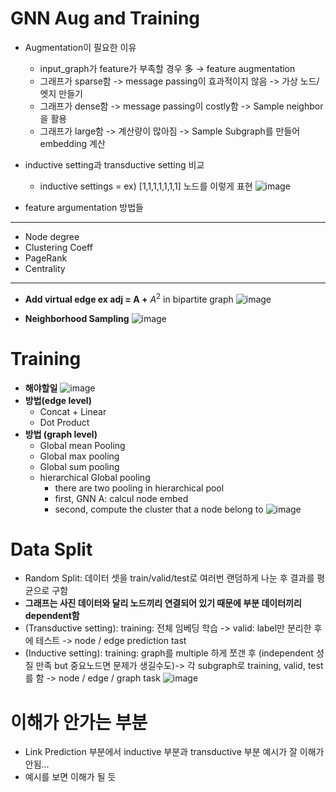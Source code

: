 # GNN Aug and Training
* Augmentation이 필요한 이유
  * input_graph가 feature가 부족할 경우 多 -> feature augmentation
  * 그래프가 sparse함 -> message passing이 효과적이지 않음 -> 가상 노드/엣지 만들기
  * 그래프가 dense함 -> message passing이 costly함 -> Sample neighbor을 활용
  * 그래프가 large함 -> 계산량이 많아짐 -> Sample Subgraph를 만들어 embedding 계산

* inductive setting과 transductive setting 비교
  * inductive settings = ex) [1,1,1,1,1,1,1] 노드를 이렇게 표현
![image](https://github.com/Jiwon96/papers/assets/65645796/47b1b33a-b783-4734-934d-cfaac6017320)

* feature argumentation 방법들
--------------
  * Node degree
  * Clustering Coeff
  * PageRank
  * Centrality
--------------
  * <b>Add virtual edge ex adj = A +</b> $A^2$  in bipartite graph                ![image](https://github.com/Jiwon96/papers/assets/65645796/c4738d62-8624-42cc-9637-0c62dd6015fc)

  * <b>Neighborhood Sampling</b>                                                        ![image](https://github.com/Jiwon96/papers/assets/65645796/86706ecb-7c72-44b1-812d-e2e556c5212c)



# Training
* <b>해야할일</b>
![image](https://github.com/Jiwon96/papers/assets/65645796/febd8948-728a-4eda-814d-b6fa47976819)
* <b>방법(edge level)</b>
  * Concat + Linear
  * Dot Product
* <b>방법 (graph level)</b>
  * Global mean Pooling
  * Global max pooling
  * Global sum pooling
  * hierarchical Global pooling
    * there are two pooling in hierarchical pool
    * first, GNN A: calcul node embed
    * second, compute the cluster that a node belong to
  ![image](https://github.com/Jiwon96/papers/assets/65645796/34493a25-f066-461b-a786-161f8bacb9d2)

# Data Split
* Random Split: 데이터 셋을 train/valid/test로 여러번 랜덤하게 나눈 후 결과를 평균으로 구함
* <b>그래프는 사진 데이터와 달리 노드끼리 연결되어 있기 때문에 부분 데이터끼리 dependent함</b>
* (Transductive setting): training: 전체 임베딩 학습 -> valid: label만 분리한 후에 테스트 -> node / edge prediction tast
* (Inductive setting): training: graph를 multiple 하게 쪼갠 후 (independent 성질 만족 but 중요노드면 문제가 생길수도)-> 각 subgraph로 training, valid, test를 함 -> node / edge / graph task 
![image](https://github.com/Jiwon96/papers/assets/65645796/4c82bc61-6370-4c8a-84bb-36b8f62199f6)


# 이해가 안가는 부분
* Link Prediction 부분에서 inductive 부분과 transductive 부분 예시가 잘 이해가 안됨...
* 예시를 보면 이해가 될 듯
